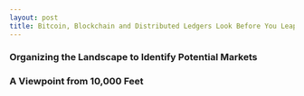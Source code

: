 ```yaml
---
layout: post
title: Bitcoin, Blockchain and Distributed Ledgers Look Before You Leap
---
```


### Organizing the Landscape to Identify Potential Markets
### A Viewpoint from 10,000 Feet
